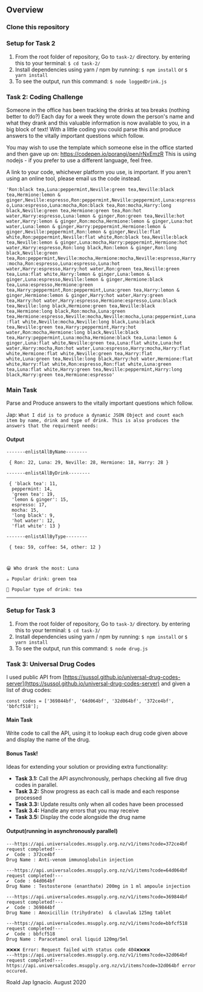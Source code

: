 ## Overview

### Clone this repository 

### Setup for Task 2
1. From the root folder of repository, Go to `task-2/` directory. by entering this to your terminal: `$ cd task-2/`
2. Install dependencies using yarn / npm by running: `$ npm install` or `$ yarn install`
3. To see the output, run this command: `$ node loggedDrink.js`

### Task 2: Coding Challenge
Someone in the office has been tracking the drinks at tea breaks (nothing better to do?) Each day for a week they wrote down the person's name and what they drank and this valuable information is now available to you, in a big block of text! With a little coding you could parse this and produce answers to the vitally important questions which follow. 

You may wish to use the template which someone else in the office started and then gave up on: https://codepen.io/porangi/pen/rNxEmzR This is using nodejs - if you prefer to use a different language, feel free.

A link to your code, whichever platform you use, is important. If you aren't using an online tool, please email us the code instead.

`'Ron:black tea,Luna:peppermint,Neville:green tea,Neville:black tea,Hermione:lemon & ginger,Neville:espresso,Ron:peppermint,Neville:peppermint,Luna:espresso,Luna:espresso,Luna:mocha,Ron:black tea,Ron:mocha,Harry:long black,Neville:green tea,Hermione:green tea,Ron:hot water,Harry:espresso,Luna:lemon & ginger,Ron:green tea,Neville:hot water,Harry:lemon & ginger,Ron:mocha,Hermione:lemon & ginger,Luna:hot water,Luna:lemon & ginger,Harry:peppermint,Hermione:lemon & ginger,Neville:peppermint,Ron:lemon & ginger,Neville:flat white,Ron:peppermint,Neville:flat white,Ron:black tea,Neville:black tea,Neville:lemon & ginger,Luna:mocha,Harry:peppermint,Hermione:hot water,Harry:espresso,Ron:long black,Ron:lemon & ginger,Ron:long black,Neville:green tea,Ron:peppermint,Neville:mocha,Hermione:mocha,Neville:espresso,Harry:mocha,Ron:espresso,Luna:espresso,Luna:hot water,Harry:espresso,Harry:hot water,Ron:green tea,Neville:green tea,Luna:flat white,Harry:lemon & ginger,Luna:lemon & ginger,Luna:espresso,Neville:lemon & ginger,Hermione:black tea,Luna:espresso,Hermione:green tea,Harry:peppermint,Ron:peppermint,Luna:green tea,Harry:lemon & ginger,Hermione:lemon & ginger,Harry:hot water,Harry:green tea,Harry:hot water,Harry:espresso,Hermione:espresso,Luna:black tea,Neville:long black,Hermione:green tea,Neville:black tea,Hermione:long black,Ron:mocha,Luna:green tea,Hermione:espresso,Neville:mocha,Neville:mocha,Luna:peppermint,Luna:flat white,Neville:mocha,Neville:long black,Luna:black tea,Neville:green tea,Harry:peppermint,Harry:hot water,Ron:mocha,Hermione:long black,Neville:black tea,Harry:peppermint,Luna:mocha,Hermione:black tea,Luna:lemon & ginger,Luna:flat white,Neville:green tea,Luna:flat white,Luna:hot water,Harry:mocha,Ron:hot water,Luna:espresso,Harry:mocha,Harry:flat white,Hermione:flat white,Neville:green tea,Harry:flat white,Luna:green tea,Neville:long black,Harry:hot water,Hermione:flat white,Harry:flat white,Ron:espresso,Ron:flat white,Luna:green tea,Luna:flat white,Harry:green tea,Neville:peppermint,Harry:long black,Harry:green tea,Hermione:espresso'`

### Main Task
Parse and Produce answers to the vitally important questions which follow. 

Jap:
`What I did is to produce a dynamic JSON Object and count each item by name, drink and type of drink.
This is also produces the answers that the requirment needs:`

#### Output
```
-------enlistAllByName--------

 { Ron: 22, Luna: 29, Neville: 28, Hermione: 18, Harry: 28 }

-------enlistAllByDrink--------

 { 'black tea': 11,
  peppermint: 14,
  'green tea': 19,
  'lemon & ginger': 15,
  espresso: 17,
  mocha: 15,
  'long black': 9,
  'hot water': 12,
  'flat white': 13 }

-------enlistAllByType--------

 { tea: 59, coffee: 54, other: 12 }



😁 Who drank the most: Luna

☕ Popular drink: green tea

🍵 Popular type of drink: tea
```

<hr/>

### Setup for Task 3
1. From the root folder of repository, Go to `task-3/` directory. by entering this to your terminal: `$ cd task-3/`
2. Install dependencies using yarn / npm by running: `$ npm install` or `$ yarn install`
3. To see the output, run this command: `$ node drug.js`

### Task 3: Universal Drug Codes
I used public API from [https://sussol.github.io/universal-drug-codes-server](https://sussol.github.io/universal-drug-codes-server) and given a list of drug codes: 

`const codes = ['369844bf', '64d064bf', '32d064bf', '372ce4bf', 'bbfcf518'];`

#### Main Task
Write code to call the API, using it to lookup each drug code given above and display the name of the drug. 

#### Bonus Task!
Ideas for extending your solution or providing extra functionality:

- **Task 3.1:**  Call the API asynchronously, perhaps checking all five drug codes in parallel.
- **Task 3.2:**  Show progress as each call is made and each response processed
- **Task 3.3:**  Update results only when all codes have been processed
- **Task 3.4:**  Handle any errors that you may receive
- **Task 3.5:**  Display the code alongside the drug name

#### Output(running in asynchronously parallel)
```
---https://api.universalcodes.msupply.org.nz/v1/items?code=372ce4bf request completed!---
✔️  Code : 372ce4bf
Drug Name : Anti-venom immunoglobulin injection

---https://api.universalcodes.msupply.org.nz/v1/items?code=64d064bf request completed!---
✔️  Code : 64d064bf
Drug Name : Testosterone (enanthate) 200mg in 1 ml ampoule injection

---https://api.universalcodes.msupply.org.nz/v1/items?code=369844bf request completed!---
✔️  Code : 369844bf
Drug Name : Amoxicillin (trihydrate)  & clavula& 125mg tablet 

---https://api.universalcodes.msupply.org.nz/v1/items?code=bbfcf518 request completed!---
✔️  Code : bbfcf518
Drug Name : Paracetamol oral liquid 120mg/5ml

❌❌❌❌ Error: Request failed with status code 404❌❌❌❌
---https://api.universalcodes.msupply.org.nz/v1/items?code=32d064bf request completed!---
https://api.universalcodes.msupply.org.nz/v1/items?code=32d064bf error occured.
```



Roald Jap Ignacio. August 2020